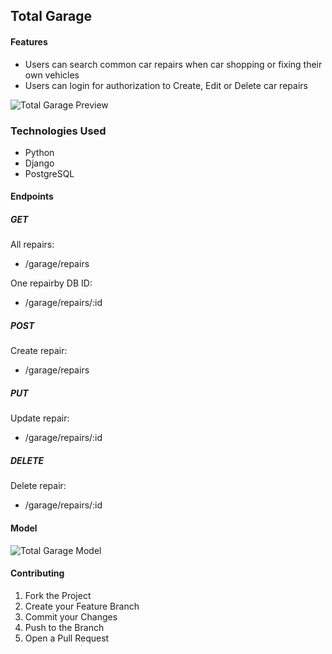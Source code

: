 ## Total Garage

#### Features

- Users can search common car repairs when car shopping or fixing their own vehicles
- Users can login for authorization to Create, Edit or Delete car repairs

![Total Garage Preview](https://i.imgur.com/RlbKnEV.png)

### Technologies Used

- Python
- Django
- PostgreSQL

#### Endpoints

##### GET

All repairs:

- /garage/repairs

One repairby DB ID:

- /garage/repairs/:id

##### POST

Create repair:

- /garage/repairs

##### PUT

Update repair:

- /garage/repairs/:id

##### DELETE

Delete repair:

- /garage/repairs/:id

#### Model

![Total Garage Model](https://i.imgur.com/NtWkqLl.png)

#### Contributing

1. Fork the Project
2. Create your Feature Branch
3. Commit your Changes
4. Push to the Branch
5. Open a Pull Request

